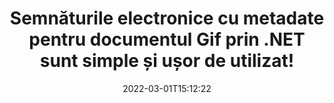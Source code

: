 ---
############################# Static ############################
layout: "auto-gen-signature"
date: 2022-03-01T15:12:22
draft: false
operation: Sign
signaturetype: Metadata
fileformat: Gif
productName: .NET
lang: ro
productCode: net
otherformats: pdf doc docx docm dot dotm dotx odt ott rtf xls xlsx xlsm xlsb csv ods ots xltx xltm ppt pptx pps ppsx odp otp potx potm pptm ppsm png jpg bmp gif tiff svg webp wmf
breadcrumb: Put Metadata signature on Gif for C#

############################# Head ############################
head_title: "Adăugați semnături electronice metadate la documente Gif prin C#"
head_description: "Utilizați metadatele ca semnături electronice ascunse în documentele dvs. Gif folosind câteva rânduri de cod C#. Utilizați API-ul GroupDocs Document Signature pentru a vă semna electronic documentele și fișierele de afaceri cu informații despre metadate."

############################# Header ############################
title: "Semnăturile electronice cu metadate pentru documentul Gif prin .NET sunt simple și ușor de utilizat!"
description: "eSemnați documentele și contractele Gif cu intrări de metadate ascunse. Generați metadate pentru PDF-uri, documente MS Word, registre de lucru MS Excel, prezentări MS PowerPoint și diferite formate de imagine fără probleme și codare suplimentară."
bg_image: "https://cms.admin.containerize.com/templates/aspose/App_Themes/V3/images/bg/header1.png"
bg_overlay: false
button:
    enable: true

############################# SubMenu ############################
submenu:
    enable: true

    left:
        img_alt: "GroupDocs.Signature for .NET"
        image: "https://cms.admin.containerize.com/templates/groupdocs/images/product-logos/90x90-noborder/groupdocs-signature-net.png"
        product: "GroupDocs.Signature"
        platform: ".NET"



############################# About ############################
about:
    enable: true
    title: "Despre GroupDocs.Signature for .NET API-ul pentru semnături metadate"
    content: |
        [GroupDocs.Signature for .NET](https://products.groupdocs.com/signature/net/) este un API popular pentru semnarea electronică a documentelor digitale. Sunt disponibile semnături precum texte, imagini, certificate digitale, coduri de bare, coduri QR, ștampile sau metadate. Semnăturile pot fi plasate pe fișiere PDF, documente MS Word, cărți de lucru MS Excel, prezentări MS PowerPoint, fișiere Adobe Photoshop și diferite formate de imagine. Clienții își pot semna documentul și își pot actualiza, căuta, verifica, șterge sau previzualiza semnăturile electronice care au fost puse pe acele documente. În plus, sunt oferite o mulțime de abilități pentru personalizarea semnăturilor.
    

############################# Steps ############################
steps:
    enable: true
    title_left: "Pași pentru a semna Gif cu Metadata în C#"
    content_left: |
        [GroupDocs.Signature for .NET](https://products.groupdocs.com/signature/net/) oferă posibilitatea de a semna documente Gif cu semnături Metadata rapid și ușor.
        
        * Creați o instanță a clasei Signature care furnizează fișierul Gif care ar trebui să se semneze ca cale sau flux de memorie
        * Instanțiați clasa SignOptions și setați toate datele solicitate.
        * Invocați metoda Signature.Sign() pasând fișierul de ieșire Gif sau fluxul de memorie

    title_right: " Cerințe de sistem"
    content_right: |
        GroupDocs.Signature for .NET sunt acceptate pe toate platformele și sistemele de operare majore. Înainte de a executa codul de mai jos, vă rugăm să vă asigurați că aveți următoarele cerințe preliminare instalate pe sistemul dumneavoastră.

        * Sisteme de operare: Microsoft Windows, Linux, MacOS
        * Medii de dezvoltare: Microsoft Visual Studio, Xamarin, MonoDevelop
        * Frameworks: .NET Framework, .NET Standard, .NET Core, Mono
        * Obțineți cel mai recent GroupDocs.Signature for .NET de la [Nuget](https://www.nuget.org/packages/groupdocs.signature)
         
    code: |
        ```csharp    
        
        // Set up input Gif file
        string filePath = "input.gif";
        // Set up output file
        string outputFilePath = "output.gif";

        // Instantiate Signature for input file
        using (var signature = new GroupDocs.Signature.Signature(filePath))
        {
                // instantiate metadata signing options
                MetadataSignOptions options = new MetadataSignOptions();

                // Specify different Metadata Signatures and add them to options signature collection
                // set start id
                ushort imgsMetadataId = 41996;
                // setup int value
                ImageMetadataSignature mdSign_DocId = new ImageMetadataSignature(imgsMetadataId++, 123456); // int
                options.Signatures.Add(mdSign_DocId);
                // setup Author property
                ImageMetadataSignature mdSign_Author = new ImageMetadataSignature(imgsMetadataId++, "Mr.Scherlock Holmes"); // string
                options.Signatures.Add(mdSign_Author);
                // setup data of sign date
                ImageMetadataSignature mdSign_Date = new ImageMetadataSignature(imgsMetadataId++, DateTime.Now); // DateTime
                options.Signatures.Add(mdSign_Date);
                // setup double
                ImageMetadataSignature mdSign_Amnt = new ImageMetadataSignature(imgsMetadataId++, 123.456M); //decimal value
                options.Signatures.Add(mdSign_Amnt);

                // sign Gif document
                SignResult result = signature.Sign(outputFilePath, options);
        }

        ```

############################# Demos ############################
demos:
    enable: true
    title: "Semnează documente Gif cu Metadata Live Demo"
    content: |
       Semnați fișierul Gif cu diferite semnături chiar acum, vizitând site-ul web [GroupDocs.Signature App](https://products.groupdocs.app/signature/family). Demo online gratuită vă așteaptă.          

############################# More Formats ############################
more_formats:
    enable: true
    title: "Alte semnături acceptate de Metadata pentru C#"
    content: |
        "De asemenea, puteți semna Gif cu alte tipuri de semnături. Vă rugăm să vedeți lista de mai jos."
    format: 
       
       
back_to_top:
    enable: true
---